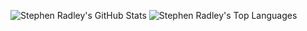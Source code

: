 ![Stephen Radley's GitHub Stats](https://github-readme-stats.vercel.app/api?username=sradley&count_private=true&show_icons=true)
![Stephen Radley's Top Languages](https://github-readme-stats.vercel.app/api/top-langs/?username=sradley&langs_count=3)

<!--
**sradley/sradley** is a ✨ _special_ ✨ repository because its `README.md` (this file) appears on your GitHub profile.

Here are some ideas to get you started:

- 🔭 I’m currently working on ...
- 🌱 I’m currently learning ...
- 👯 I’m looking to collaborate on ...
- 🤔 I’m looking for help with ...
- 💬 Ask me about ...
- 📫 How to reach me: ...
- 😄 Pronouns: ...
- ⚡ Fun fact: ...
-->
